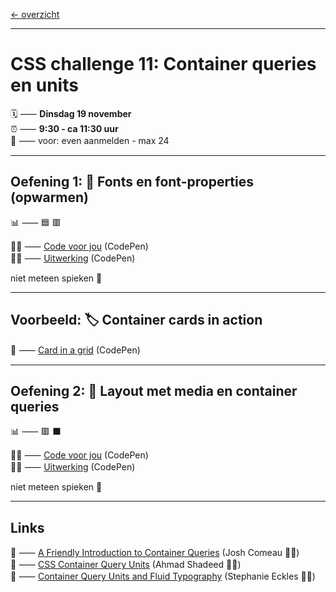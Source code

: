 [← overzicht](CHALLENGES.md)

---

# CSS challenge 11: Container queries en units

🗓️ ⸺ **Dinsdag 19 november**  
⏰ ⸺ **9:30 - ca 11:30 uur**   
🙋 ⸺ voor: even aanmelden - max 24   

---

## Oefening 1: 🌱 Fonts en font-properties (opwarmen)

📊 ⸺ 🟦 🟥

🧑‍💻 ⸺ 
<a href="https://codepen.io/shooft/pen/GgRvOmq" target="_blank" rel="noopener noreferrer">Code voor jou</a>
(CodePen)  
🧑‍💻 ⸺
<a href="https://codepen.io/shooft/pen/wBvqrQM" target="_blank" rel="noopener noreferrer">Uitwerking</a>
(CodePen)

niet meteen spieken 🫣  

---

## Voorbeeld: 🏷️ Container cards in action  

👀 ⸺  <a href="https://codepen.io/shooft/pen/NPWvwgv" target="_blank" rel="noopener noreferrer">Card in a grid</a> (CodePen)  

---

## Oefening 2: 🍱 Layout met media en container queries

📊 ⸺ 🟥 ⬛️  

🧑‍💻 ⸺ 
<a href="https://codepen.io/shooft/pen/ogNeoeN" target="_blank" rel="noopener noreferrer">Code voor jou</a>
(CodePen)  
🧑‍💻 ⸺
<a href="https://codepen.io/shooft/pen/QwWMOgO" target="_blank" rel="noopener noreferrer">Uitwerking</a>
(CodePen)

niet meteen spieken 🫣  

---
 
## Links

🎯 ⸺ [A Friendly Introduction to Container Queries](https://www.joshwcomeau.com/css/container-queries-introduction/) (Josh Comeau 🧑‍💻)   
🎯 ⸺ [CSS Container Query Units](https://ishadeed.com/article/container-query-units/) (Ahmad Shadeed 🧑‍💻)   
🎯 ⸺ [Container Query Units and Fluid Typography](https://moderncss.dev/container-query-units-and-fluid-typography/) (Stephanie Eckles 🧑‍💻)   